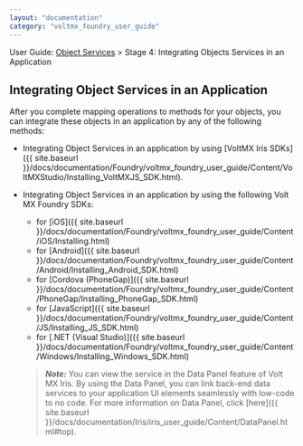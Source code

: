 ```yaml
---
layout: "documentation"
category: "voltmx_foundry_user_guide"
---
```

                              

User Guide: [Object Services](../Objectservices.html) > Stage 4: Integrating Objects Services in an Application

Integrating Object Services in an Application
---------------------------------------------

After you complete mapping operations to methods for your objects, you can integrate these objects in an application by any of the following methods:

*   Integrating Object Services in an application by using [VoltMX Iris SDKs]({{ site.baseurl }}/docs/documentation/Foundry/voltmx_foundry_user_guide/Content/VoltMXStudio/Installing_VoltMXJS_SDK.html).
*   Integrating Object Services in an application by using the following Volt MX Foundry SDKs:
    
    *   for [iOS]({{ site.baseurl }}/docs/documentation/Foundry/voltmx_foundry_user_guide/Content/iOS/Installing.html)
    *   for [Android]({{ site.baseurl }}/docs/documentation/Foundry/voltmx_foundry_user_guide/Content/Android/Installing_Android_SDK.html)
    *   for [Cordova (PhoneGap)]({{ site.baseurl }}/docs/documentation/Foundry/voltmx_foundry_user_guide/Content/PhoneGap/Installing_PhoneGap_SDK.html)
    *   for [JavaScript]({{ site.baseurl }}/docs/documentation/Foundry/voltmx_foundry_user_guide/Content/JS/Installing_JS_SDK.html)
    *   for [.NET (Visual Studio)]({{ site.baseurl }}/docs/documentation/Foundry/voltmx_foundry_user_guide/Content/Windows/Installing_Windows_SDK.html)
        
    
    > **_Note:_** You can view the service in the Data Panel feature of Volt MX Iris. By using the Data Panel, you can link back-end data services to your application UI elements seamlessly with low-code to no code. For more information on Data Panel, click [here]({{ site.baseurl }}/docs/documentation/Iris/iris_user_guide/Content/DataPanel.html#top).
